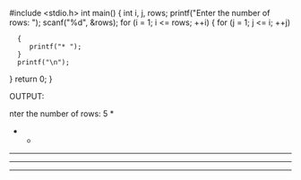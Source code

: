 
   #include <stdio.h>
   int main() 
   {
   int i, j, rows;
   printf("Enter the number of rows: ");
   scanf("%d", &rows);
   for (i = 1; i <= rows; ++i)
   {
      for (j = 1; j <= i; ++j)
      
      {
         printf("* ");
      }
      printf("\n");
   }
   return 0;
   }


OUTPUT:

nter the number of rows: 5
* 
* * 
* * * 
* * * * 
* * * * * 

